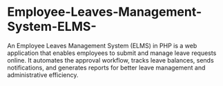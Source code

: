 # Employee-Leaves-Management-System-ELMS-
An Employee Leaves Management System (ELMS) in PHP is a web application that enables employees to submit and manage leave requests online. It automates the approval workflow, tracks leave balances, sends notifications, and generates reports for better leave management and administrative efficiency.
